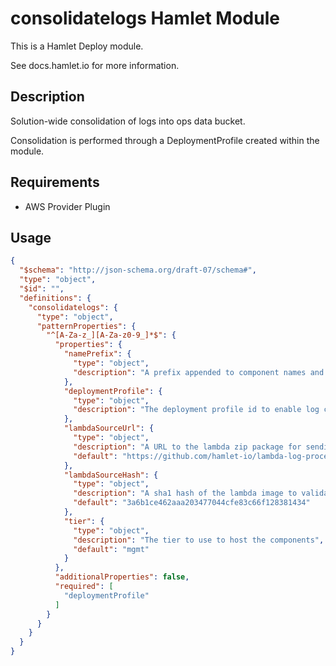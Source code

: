 # consolidatelogs Hamlet Module

This is a Hamlet Deploy module.

See docs.hamlet.io for more information.

## Description
<!-- provide a summary of the purpose and use-case for your module -->
Solution-wide consolidation of logs into ops data bucket.

Consolidation is performed through a DeploymentProfile created within the module.

## Requirements
- AWS Provider Plugin

## Usage
<!--
 Provide an example configuration of the Module in a Solution.

 Ensure all parameters are listed, with "/* optional */" where applicable
-->
```json
{
  "$schema": "http://json-schema.org/draft-07/schema#",
  "type": "object",
  "$id": "",
  "definitions": {
    "consolidatelogs": {
      "type": "object",
      "patternProperties": {
        "^[A-Za-z_][A-Za-z0-9_]*$": {
          "properties": {
            "namePrefix": {
              "type": "object",
              "description": "A prefix appended to component names and deployment units to ensure uniquness"
            },
            "deploymentProfile": {
              "type": "object",
              "description": "The deployment profile id to enable log consolidation on."
            },
            "lambdaSourceUrl": {
              "type": "object",
              "description": "A URL to the lambda zip package for sending alerts",
              "default": "https://github.com/hamlet-io/lambda-log-processors/releases/download/v1.0.2/cloudwatch-firehose.zip"
            },
            "lambdaSourceHash": {
              "type": "object",
              "description": "A sha1 hash of the lambda image to validate the correct one",
              "default": "3a6b1ce462aaa203477044cfe83c66f128381434"
            },
            "tier": {
              "type": "object",
              "description": "The tier to use to host the components",
              "default": "mgmt"
            }
          },
          "additionalProperties": false,
          "required": [
            "deploymentProfile"
          ]
        }
      }
    }
  }
}
```
